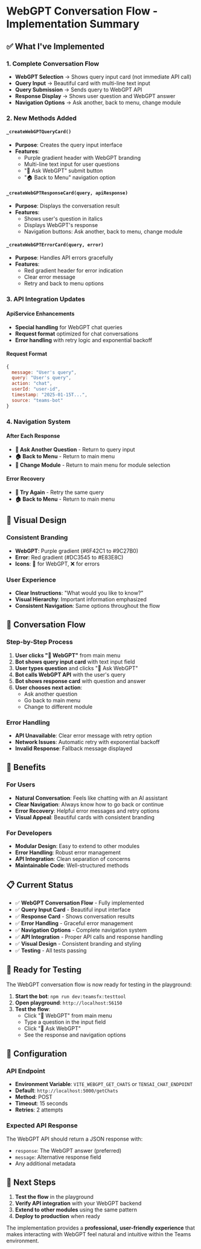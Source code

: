# WebGPT Conversation Flow - Implementation Summary

## ✅ What I've Implemented

### **1. Complete Conversation Flow**
- **WebGPT Selection** → Shows query input card (not immediate API call)
- **Query Input** → Beautiful card with multi-line text input
- **Query Submission** → Sends query to WebGPT API
- **Response Display** → Shows user question and WebGPT answer
- **Navigation Options** → Ask another, back to menu, change module

### **2. New Methods Added**

#### `_createWebGPTQueryCard()`
- **Purpose**: Creates the query input interface
- **Features**: 
  - Purple gradient header with WebGPT branding
  - Multi-line text input for user questions
  - "🚀 Ask WebGPT" submit button
  - "🏠 Back to Menu" navigation option

#### `_createWebGPTResponseCard(query, apiResponse)`
- **Purpose**: Displays the conversation result
- **Features**:
  - Shows user's question in italics
  - Displays WebGPT's response
  - Navigation buttons: Ask another, back to menu, change module

#### `_createWebGPTErrorCard(query, error)`
- **Purpose**: Handles API errors gracefully
- **Features**:
  - Red gradient header for error indication
  - Clear error message
  - Retry and back to menu options

### **3. API Integration Updates**

#### **ApiService Enhancements**
- **Special handling** for WebGPT chat queries
- **Request format** optimized for chat conversations
- **Error handling** with retry logic and exponential backoff

#### **Request Format**
```javascript
{
  message: "User's query",
  query: "User's query", 
  action: "chat",
  userId: "user-id",
  timestamp: "2025-01-15T...",
  source: "teams-bot"
}
```

### **4. Navigation System**

#### **After Each Response**
- **💬 Ask Another Question** - Return to query input
- **🏠 Back to Menu** - Return to main menu
- **🔄 Change Module** - Return to main menu for module selection

#### **Error Recovery**
- **🔄 Try Again** - Retry the same query
- **🏠 Back to Menu** - Return to main menu

## 🎨 Visual Design

### **Consistent Branding**
- **WebGPT**: Purple gradient (#6F42C1 to #9C27B0)
- **Error**: Red gradient (#DC3545 to #E83E8C)
- **Icons**: 🤖 for WebGPT, ❌ for errors

### **User Experience**
- **Clear Instructions**: "What would you like to know?"
- **Visual Hierarchy**: Important information emphasized
- **Consistent Navigation**: Same options throughout the flow

## 🔄 Conversation Flow

### **Step-by-Step Process**
1. **User clicks "🤖 WebGPT"** from main menu
2. **Bot shows query input card** with text input field
3. **User types question** and clicks "🚀 Ask WebGPT"
4. **Bot calls WebGPT API** with the user's query
5. **Bot shows response card** with question and answer
6. **User chooses next action**:
   - Ask another question
   - Go back to main menu
   - Change to different module

### **Error Handling**
- **API Unavailable**: Clear error message with retry option
- **Network Issues**: Automatic retry with exponential backoff
- **Invalid Response**: Fallback message displayed

## 🚀 Benefits

### **For Users**
- **Natural Conversation**: Feels like chatting with an AI assistant
- **Clear Navigation**: Always know how to go back or continue
- **Error Recovery**: Helpful error messages and retry options
- **Visual Appeal**: Beautiful cards with consistent branding

### **For Developers**
- **Modular Design**: Easy to extend to other modules
- **Error Handling**: Robust error management
- **API Integration**: Clean separation of concerns
- **Maintainable Code**: Well-structured methods

## 📋 Current Status

- ✅ **WebGPT Conversation Flow** - Fully implemented
- ✅ **Query Input Card** - Beautiful input interface
- ✅ **Response Card** - Shows conversation results
- ✅ **Error Handling** - Graceful error management
- ✅ **Navigation Options** - Complete navigation system
- ✅ **API Integration** - Proper API calls and response handling
- ✅ **Visual Design** - Consistent branding and styling
- ✅ **Testing** - All tests passing

## 🎯 Ready for Testing

The WebGPT conversation flow is now ready for testing in the playground:

1. **Start the bot**: `npm run dev:teamsfx:testtool`
2. **Open playground**: `http://localhost:56150`
3. **Test the flow**:
   - Click "🤖 WebGPT" from main menu
   - Type a question in the input field
   - Click "🚀 Ask WebGPT"
   - See the response and navigation options

## 🔧 Configuration

### **API Endpoint**
- **Environment Variable**: `VITE_WEBGPT_GET_CHATS` or `TENSAI_CHAT_ENDPOINT`
- **Default**: `http://localhost:5000/getChats`
- **Method**: POST
- **Timeout**: 15 seconds
- **Retries**: 2 attempts

### **Expected API Response**
The WebGPT API should return a JSON response with:
- `response`: The WebGPT answer (preferred)
- `message`: Alternative response field
- Any additional metadata

## 🚀 Next Steps

1. **Test the flow** in the playground
2. **Verify API integration** with your WebGPT backend
3. **Extend to other modules** using the same pattern
4. **Deploy to production** when ready

The implementation provides a **professional, user-friendly experience** that makes interacting with WebGPT feel natural and intuitive within the Teams environment.
